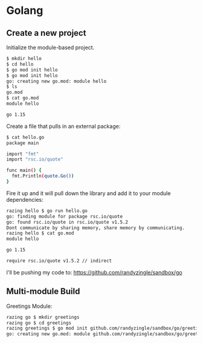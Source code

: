 # Golang

## Create a new project

Initialize the module-based project.

```sh
$ mkdir hello
$ cd hello
$ go mod init hello
$ go mod init hello
go: creating new go.mod: module hello
$ ls
go.mod
$ cat go.mod
module hello

go 1.15
```

Create a file that pulls in an external package:

```sh
$ cat hello.go
package main

import "fmt"
import "rsc.io/quote"

func main() {
  fmt.Println(quote.Go())
}
```

Fire it up and it will pull down the library and add it to your module dependencies:
```sh
razing hello $ go run hello.go
go: finding module for package rsc.io/quote
go: found rsc.io/quote in rsc.io/quote v1.5.2
Dont communicate by sharing memory, share memory by communicating.
razing hello $ cat go.mod
module hello

go 1.15

require rsc.io/quote v1.5.2 // indirect
```

I'll be pushing my code to: https://github.com/randyzingle/sandbox/go

## Multi-module Build

Greetings Module:

```sh
razing go $ mkdir greetings
razing go $ cd greetings
razing greetings $ go mod init github.com/randyzingle/sandbox/go/greetings
go: creating new go.mod: module github.com/randyzingle/sandbox/go/greetings
```
